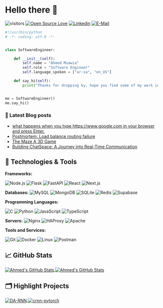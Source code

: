 # Hello there 👋

![visitors](https://visitor-badge.laobi.icu/badge?page_id=Muawia24.Muawia24)
[![Open Source Love](https://badges.frapsoft.com/os/v1/open-source.svg?v=102)](https://github.com/ellerbrock/open-source-badge/)
 [![Linkedin](https://img.shields.io/badge/linked-in-369?style=flat-square&logo=linkedin&logoColor=white&color=blue)](https://www.linkedin.com/in/andrew-novac)
 [![E-Mail](https://img.shields.io/badge/email-reveal-2a8?style=flat-square&logo=gmail&logoColor=white)](amuawia666@gmail.com)

```python
#!/usr/bin/python
# -*- coding: utf-8 -*-


class SoftwareEngineer:

    def __init__(self):
        self.name = "Ahmed Muawia"
        self.role = "Software Engineer"
        self.language_spoken = ["ar-sa", "en_US"]

    def say_hi(self):
        print("Thanks for dropping by, hope you find some of my work interesting.")


me = SoftwareEngineer()
me.say_hi()
```

### 📔 Latest Blog posts

<!-- BLOG-POST-LIST:START -->
- [what happens when you type https://www.google.com in your browser and press Enter.](https://medium.com/@ahmed-muawia/what-happens-when-you-type-https-www-google-com-in-your-browser-and-press-enter-65c1226c8254)
- [Postmortem: Load balance routing failure](https://medium.com/@ahmed-muawia/postmortem-report-load-balance-routing-failure-939a4c059474)
- [The Maze A 3D Game](https://medium.com/@ahmed-muawia/the-maze-a-3d-game-d266fd4a844b)
- [Building ChatSpace: A Journey into Real-Time Communication](https://medium.com/@ahmed-muawia/building-chatspace-a-journey-into-real-time-communication-014cc49ed617)
<!-- BLOG-POST-LIST:END -->

## 🔧 Technologies & Tools

**Frameworks:**

![Node.js](https://img.shields.io/badge/Runtime-Node.js-informational?style=flat&logo=node.js&logoColor=white&color=6aa6f8)
![Flask](https://img.shields.io/badge/Framework-Flask-informational?style=flat&logo=flask&logoColor=white&color=6aa6f8)
![FastAPI](https://img.shields.io/badge/Framework-FastAPI-informational?style=flat&logo=fastapi&logoColor=white&color=6aa6f8)
![React](https://img.shields.io/badge/Framework-React-informational?style=flat&logo=react&logoColor=white&color=6aa6f8)
![Next.js](https://img.shields.io/badge/Framework-Next.js-informational?style=flat&logo=next.js&logoColor=white&color=6aa6f8)

**Databases:**
![MySQL](https://img.shields.io/badge/Database-MySQL-informational?style=flat&logo=mysql&logoColor=white&color=6aa6f8)
![MongoDB](https://img.shields.io/badge/Database-MongoDB-informational?style=flat&logo=mongodb&logoColor=white&color=6aa6f8)
![SQLite](https://img.shields.io/badge/Database-SQLite-informational?style=flat&logo=sqlite&logoColor=white&color=6aa6f8)
![Redis](https://img.shields.io/badge/Database-Redis-informational?style=flat&logo=redis&logoColor=white&color=6aa6f8)
![Supabase](https://img.shields.io/badge/Backend-Supabase-informational?style=flat&logo=supabase&logoColor=white&color=6aa6f8)

**Programming Languages:**

![C](https://img.shields.io/badge/Code-C-informational?style=flat&logo=c&logoColor=white&color=6aa6f8)
![Python](https://img.shields.io/badge/Code-Python-informational?style=flat&logo=python&logoColor=white&color=6aa6f8)
![JavaScript](https://img.shields.io/badge/Code-JavaScript-informational?style=flat&logo=javascript&logoColor=white&color=6aa6f8)
![TypeScript](https://img.shields.io/badge/Code-TypeScript-informational?style=flat&logo=typescript&logoColor=white&color=6aa6f8)

**Servers:**
![Nginx](https://img.shields.io/badge/Server-Nginx-informational?style=flat&logo=nginx&logoColor=white&color=6aa6f8)
![HAProxy](https://img.shields.io/badge/Proxy-HAProxy-informational?style=flat&logo=haproxy&logoColor=white&color=6aa6f8)
![Apache](https://img.shields.io/badge/Server-Apache-informational?style=flat&logo=apache&logoColor=white&color=6aa6f8)


**Tools and Services:**

<!-- DevOps & Tools -->
![Git](https://img.shields.io/badge/Tools-Git-informational?style=flat&logo=git&logoColor=white&color=6aa6f8)
![Docker](https://img.shields.io/badge/Container-Docker-informational?style=flat&logo=docker&logoColor=white&color=6aa6f8)
![Linux](https://img.shields.io/badge/OS-Linux-informational?style=flat&logo=linux&logoColor=white&color=6aa6f8)
![Postman](https://img.shields.io/badge/Tools-Postman-informational?style=flat&logo=postman&logoColor=white&color=6aa6f8)

## &#x1f4c8; GitHub Stats

<a href="https://github.com/Muawia24/Muawia24">
  <img align="center" src="https://github-readme-stats.vercel.app/api/top-langs/?username=Muawia24&hide=c%2B%2B,c,matlab,assembly&title_color=6aa6f8&text_color=8a919a&icon_color=6aa6f8&bg_color=22272e" alt="Ahmed's GitHub Stats" />
</a>

<a href="https://github.com/Muawia24/Muawia24">
  <img align="center" src="https://github-readme-stats.vercel.app/api?username=Muawia24&show_icons=true&line_height=27&count_private=true&title_color=6aa6f8&text_color=8a919a&icon_color=6aa6f8&bg_color=22272e" alt="Ahmed's GitHub Stats" />
</a>


## 🗂️ Highlight Projects

<a href="https://github.com/Muawia24/Siento">
  <img align="center" src="https://github-readme-stats.vercel.app/api/pin/?username=Muawia24&repo=Siento&show_icons=true&line_height=27&title_color=6aa6f8&text_color=8a919a&icon_color=6aa6f8&bg_color=22272e" alt="DA-RNN" />
</a>

<a href="https://github.com/Muawia24/alx-files_manager">
  <img align="center" src="https://github-readme-stats.vercel.app/api/pin/?username=Muawia24&repo=alx-files_manager&show_icons=true&line_height=27&title_color=6aa6f8&text_color=8a919a&icon_color=6aa6f8&bg_color=22272e" alt="crnn-pytorch" />
</a>

<!-- ## 👨‍💻 This week, I spent my time on:

[![zhenye's wakatime stats](https://github-readme-stats.vercel.app/api/wakatime?username=nazhenye&line_height=27&title_color=6aa6f8&text_color=8a919a&icon_color=6aa6f8&bg_color=22272e)](https://github.com/anuraghazra/github-readme-stats) -->